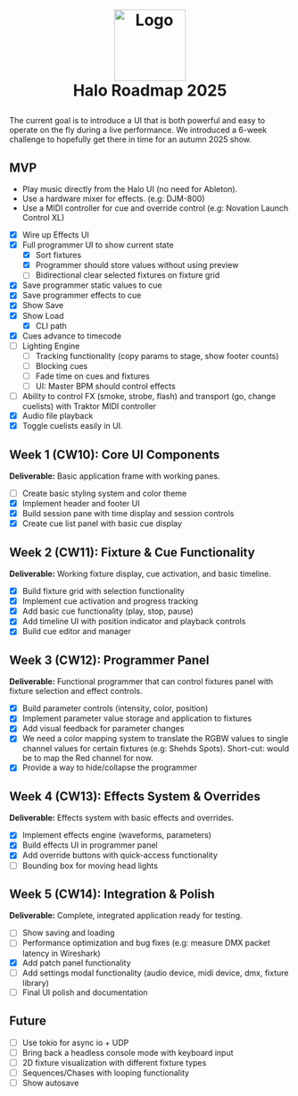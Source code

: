 <!-- LOGO -->
<h1>
<p align="center">
  <img src="https://github.com/user-attachments/assets/66b08c09-defc-464e-a2d3-c734d92da5da" alt="Logo" width="128">
  <br>Halo Roadmap 2025
</h1>
</p>

The current goal is to introduce a UI that is both powerful and easy to operate on the fly during a live performance.
We introduced a 6-week challenge to hopefully get there in time for an autumn 2025 show.

## MVP

* Play music directly from the Halo UI (no need for Ableton).
* Use a hardware mixer for effects. (e.g: DJM-800)
* Use a MIDI controller for cue and override control (e.g: Novation Launch Control XL)

- [x] Wire up Effects UI
- [x] Full programmer UI to show current state
  - [x] Sort fixtures
  - [x] Programmer should store values without using preview
  - [ ] Bidirectional clear selected fixtures on fixture grid
- [x] Save programmer static values to cue
- [x] Save programmer effects to cue
- [x] Show Save
- [x] Show Load
  - [x] CLI path
- [x] Cues advance to timecode
- [ ] Lighting Engine
  - [ ] Tracking functionality (copy params to stage, show footer counts)
  - [ ] Blocking cues
  - [ ] Fade time on cues and fixtures
  - [ ] UI: Master BPM should control effects
- [ ] Ability to control FX (smoke, strobe, flash) and transport (go, change cuelists) with Traktor MIDI controller
- [x] Audio file playback
- [x] Toggle cuelists easily in UI.

## Week 1 (CW10): Core UI Components

**Deliverable:** Basic application frame with working panes.

- [ ] Create basic styling system and color theme
- [x] Implement header and footer UI
- [x] Build session pane with time display and session controls
- [x] Create cue list panel with basic cue display

## Week 2 (CW11): Fixture & Cue Functionality

**Deliverable:** Working fixture display, cue activation, and basic timeline.

- [x] Build fixture grid with selection functionality
- [x] Implement cue activation and progress tracking
- [x] Add basic cue functionality (play, stop, pause)
- [x] Add timeline UI with position indicator and playback controls
- [x] Build cue editor and manager

## Week 3 (CW12): Programmer Panel

**Deliverable:** Functional programmer that can control fixtures panel with fixture selection and effect controls.

- [x] Build parameter controls (intensity, color, position)
- [x] Implement parameter value storage and application to fixtures
- [x] Add visual feedback for parameter changes
- [x] We need a color mapping system to translate the RGBW values to single channel values for certain fixtures (e.g: Shehds Spots). Short-cut: would be to map the Red channel for now.
- [x] Provide a way to hide/collapse the programmer

## Week 4 (CW13): Effects System & Overrides

**Deliverable:** Effects system with basic effects and overrides.

- [x] Implement effects engine (waveforms, parameters)
- [x] Build effects UI in programmer panel
- [x] Add override buttons with quick-access functionality
- [ ] Bounding box for moving head lights

## Week 5 (CW14): Integration & Polish

**Deliverable:** Complete, integrated application ready for testing.

- [ ] Show saving and loading
- [ ] Performance optimization and bug fixes (e.g: measure DMX packet latency in Wireshark)
- [x] Add patch panel functionality
- [ ] Add settings modal functionality (audio device, midi device, dmx, fixture library)
- [ ] Final UI polish and documentation

## Future

- [ ] Use tokio for async io + UDP
- [ ] Bring back a headless console mode with keyboard input
- [ ] 2D fixture visualization with different fixture types
- [ ] Sequences/Chases with looping functionality
- [ ] Show autosave
